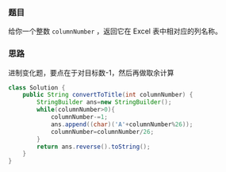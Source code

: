 ### 题目

给你一个整数 `columnNumber` ，返回它在 Excel 表中相对应的列名称。

### 思路

进制变化题，要点在于对目标数-1，然后再做取余计算

```java
class Solution {
    public String convertToTitle(int columnNumber) {
        StringBuilder ans=new StringBuilder();
        while(columnNumber>0){
            columnNumber-=1;
            ans.append((char)('A'+columnNumber%26));
            columnNumber=columnNumber/26;
        }
        return ans.reverse().toString();
    }
}
```

